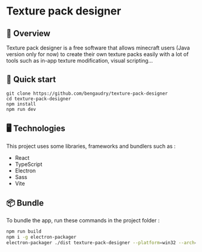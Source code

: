 # Texture pack designer


## 👀 Overview

Texture pack designer is a free software that allows minecraft users (Java version only for now) to create their own texture packs easily with a lot of tools such as in-app texture modification, visual scripting...

## 🛫 Quick start

```shell
git clone https://github.com/bengaudry/texture-pack-designer
cd texture-pack-designer
npm install
npm run dev
```

## 🖥️ Technologies

This project uses some libraries, frameworks and bundlers such as :
- React
- TypeScript
- Electron
- Sass
- Vite

## 📦 Bundle

To bundle the app, run these commands in the project folder : 

```sh
npm run build
npm i -g electron-packager
electron-packager ./dist texture-pack-designer --platform=win32 --arch=x64
```

